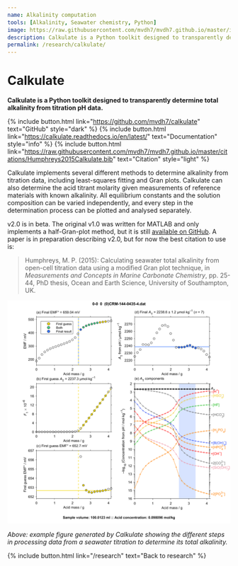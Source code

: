 ```yaml
---
name: Alkalinity computation
tools: [Alkalinity, Seawater chemistry, Python]
image: https://raw.githubusercontent.com/mvdh7/mvdh7.github.io/master/images/calkulate/calkulate.png
description: Calkulate is a Python toolkit designed to transparently determine total alkalinity from titration pH data.
permalink: /research/calkulate/
---
```


# **Calkulate**

**Calkulate is a Python toolkit designed to transparently determine total alkalinity from titration pH data.**

{% include button.html link="https://github.com/mvdh7/calkulate" text="GitHub" style="dark" %}
{% include button.html link="https://calkulate.readthedocs.io/en/latest/" text="Documentation" style="info" %}
{% include button.html link="https://raw.githubusercontent.com/mvdh7/mvdh7.github.io/master/citations/Humphreys2015Calkulate.bib" text="Citation" style="light" %}

Calkulate implements several different methods to determine alkalinity from titration data, including least-squares fitting and Gran plots. Calkulate can also determine the acid titrant molarity given measurements of reference materials with known alkalinity. All equilibrium constants and the solution composition can be varied independently, and every step in the determination process can be plotted and analysed separately.

v2.0 is in beta. The original v1.0 was written for MATLAB and only implements a half-Gran-plot method, but it is still [available on GitHub](https://github.com/mvdh7/calkulate/tree/1.0.2). A paper is in preparation describing v2.0, but for now the best citation to use is:

> Humphreys, M. P. (2015): Calculating seawater total alkalinity from open-cell titration data using a modified Gran plot technique, in *Measurements and Concepts in Marine Carbonate Chemistry*, pp. 25-44, PhD thesis, Ocean and Earth Science, University of Southampton, UK.

<!--![](https://mphumphreys.files.wordpress.com/2018/12/calkulate-f02.png)-->

<img src="https://raw.githubusercontent.com/mvdh7/mvdh7.github.io/master/images/calkulate/calk-ptl-old.png" />

*Above: example figure generated by Calkulate showing the different steps in processing data from a seawater titration to determine its total alkalinity.*

<p class="text-center">{% include button.html link="/research" text="Back to research" %}</p>
